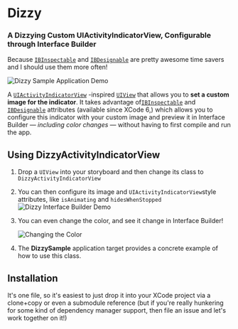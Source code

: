 # Dizzy

### A Dizzying Custom UIActivityIndicatorView, Configurable through Interface Builder

Because [`IBInspectable`](https://developer.apple.com/library/ios/recipes/xcode_help-IB_objects_media/Chapters/CreatingaLiveViewofaCustomObject.html) and [`IBDesignable`](https://developer.apple.com/library/ios/recipes/xcode_help-IB_objects_media/Chapters/CreatingaLiveViewofaCustomObject.html) are pretty awesome time savers and I should use them more often!

![Dizzy Sample Application Demo](https://cloud.githubusercontent.com/assets/517428/16718482/4d6d981c-46d5-11e6-8bc5-78161ec476ab.gif)

A [`UIActivityIndicatorView`](https://developer.apple.com/library/ios/documentation/UIKit/Reference/UIActivityIndicatorView_Class/) -inspired [`UIView`](https://developer.apple.com/library/ios/documentation/UIKit/Reference/UIView_Class/index.html#//apple_ref/occ/cl/UIView) that allows you to __set a custom image for the indicator__. It takes advantage of[`IBInspectable`](https://developer.apple.com/library/ios/recipes/xcode_help-IB_objects_media/Chapters/CreatingaLiveViewofaCustomObject.html) and [`IBDesignable`](https://developer.apple.com/library/ios/recipes/xcode_help-IB_objects_media/Chapters/CreatingaLiveViewofaCustomObject.html) attributes (available since XCode 6,) which allows you to configure this indicator with your custom image and preview it in Interface Builder — _including color changes_ —  without having to first compile and run the app.

## Using DizzyActivityIndicatorView

1. Drop a `UIView` into your storyboard and then change its class to `DizzyActivityIndicatorView`
2. You can then configure its image and `UIActivityIndicatorView`style attributes, like `isAnimating` and `hidesWhenStopped` 
    ![Dizzy Interface Builder Demo](https://cloud.githubusercontent.com/assets/517428/16718279/6fad2020-46d3-11e6-84be-8f5e5ca374ff.gif)

3. You can even change the color, and see it change in Interface Builder!

    ![Changing the Color](https://cloud.githubusercontent.com/assets/517428/16721667/dd9e3048-46f5-11e6-96e4-77193eaff904.gif)

4. The __DizzySample__ application target provides a concrete example of how to use this class.

## Installation

It's one file, so it's easiest to just drop it into your XCode project via a clone+copy or even a submodule reference (but if you're really hunkering for some kind of dependency manager support, then file an issue and let's work together on it!)

